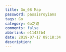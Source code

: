 ```yaml
---
title: Go_08 Map
password: passisroyians
tags: Go
category: Go之路
comments: false
abbrlink: e1143fb4
date: 2019-07-17 09:18:34
description:
---
```


